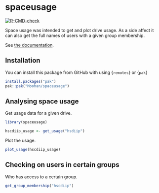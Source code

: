 
<!-- README.md is generated from README.Rmd. Please edit that file -->

# spaceusage

<!-- badges: start -->

[![R-CMD-check](https://github.com/Moohan/spaceusage/actions/workflows/R-CMD-check.yaml/badge.svg)](https://github.com/Moohan/spaceusage/actions/workflows/R-CMD-check.yaml)
<!-- badges: end -->

Space usage was intended to get and plot drive usage. As a side affect
it can also get the full names of users with a given group membership.

See [the documentation](https://moohan.github.io/spaceusage/).

## Installation

You can install this package from GitHub with using {`remotes`} or
{`pak`}

``` r
install.packages("pak")
pak::pak("Moohan/spaceusage")
```

## Analysing space usage

Get usage data for a given drive.

``` r
library(spaceusage)

hscdiip_usage <- get_usage("hsdiip")
```

Plot the usage.

``` r
plot_usage(hscdiip_usage)
```

## Checking on users in certain groups

Who has access to a certain group.

``` r
get_group_membership("hscdiip")
```

